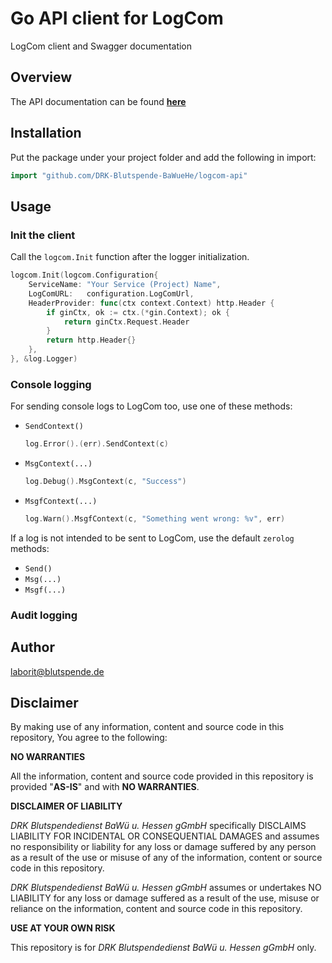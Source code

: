 # Go API client for LogCom
LogCom client and Swagger documentation

## Overview
The API documentation can be found [**here**](api/README.md)

## Installation
Put the package under your project folder and add the following in import:
```go
import "github.com/DRK-Blutspende-BaWueHe/logcom-api"
```

## Usage

### Init the client
Call the `logcom.Init` function after the logger initialization.
```go
logcom.Init(logcom.Configuration{
    ServiceName: "Your Service (Project) Name",
    LogComURL:   configuration.LogComUrl,
    HeaderProvider: func(ctx context.Context) http.Header {
        if ginCtx, ok := ctx.(*gin.Context); ok {
            return ginCtx.Request.Header
        }
        return http.Header{}
    },
}, &log.Logger)
```

### Console logging
For sending console logs to LogCom too, use one of these methods:
- `SendContext()`
  ```go
  log.Error().(err).SendContext(c)
  ```
- `MsgContext(...)`
  ```go
  log.Debug().MsgContext(c, "Success")
  ```
- `MsgfContext(...)`
  ```go
  log.Warn().MsgfContext(c, "Something went wrong: %v", err)
  ```

If a log is not intended to be sent to LogCom, use the default `zerolog` methods:
- `Send()`
- `Msg(...)`
- `Msgf(...)`

### Audit logging


## Author
laborit@blutspende.de

## Disclaimer
By making use of any information, content and source code in this repository, You agree to the following:

**NO WARRANTIES**

All the information, content and source code provided in this repository is provided "**AS-IS**" and with **NO WARRANTIES**.

**DISCLAIMER OF LIABILITY**

*DRK Blutspendedienst BaWü u. Hessen gGmbH* specifically DISCLAIMS LIABILITY FOR INCIDENTAL OR CONSEQUENTIAL DAMAGES and assumes no responsibility or liability for any loss or damage suffered by any person as a result of the use or misuse of any of the information, content or source code in this repository.

*DRK Blutspendedienst BaWü u. Hessen gGmbH* assumes or undertakes NO LIABILITY for any loss or damage suffered as a result of the use, misuse or reliance on the information, content and source code in this repository.

**USE AT YOUR OWN RISK**

This repository is for *DRK Blutspendedienst BaWü u. Hessen gGmbH* only.
